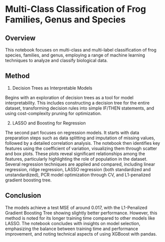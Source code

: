 # Multi-Class Classification of Frog Families, Genus and Species

## Overview

This notebook focuses on multi-class and multi-label classification of frog species, families, and genus, employing a range of machine learning techniques to analyze and classify biological data.

## Method

1) Decision Trees as Interpretable Models

Begins with an exploration of decision trees as a tool for model interpretability. This includes constructing a decision tree for the entire dataset, transforming decision rules into simple IF/THEN statements, and using cost-complexity pruning for optimization.

2) LASSO and Boosting for Regression

The second part focuses on regression models. It starts with data preparation steps such as data splitting and imputation of missing values, followed by a detailed correlation analysis.
The notebook then identifies key features using the coefficient of variation, visualizing them through scatter and box plots. These plots reveal significant relationships among the features, particularly highlighting the role of population in the dataset.
Several regression techniques are applied and compared, including linear regression, ridge regression, LASSO regression (both standardized and unstandardized), PCR model optimization through CV, and L1-penalized gradient boosting tree.

## Conclusion

The models achieve a test MSE of around 0.017, with the L1-Penalized Gradient Boosting Tree showing slightly better performance. However, this method is noted for its longer training time compared to other models like LASSO.
The notebook concludes with insights on model selection, emphasizing the balance between training time and performance improvement, and noting technical aspects of using XGBoost with pandas.
